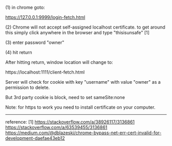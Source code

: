 (1) in chrome goto:

  https://127.0.0.1:9999/login-fetch.html

(2) Chrome will not accept self-assigned localhost certificate.
to get around this simply click anywhere in the browser and
type "thisisunsafe" [1]

(3) enter password "owner"

(4) hit return

After hitting return, window location will change to:

  https://localhost:1111/client-fetch.html

Server will check for cookie with key "username" with value
"owner" as a permission to delete.

But 3rd party cookie is block, need to set sameSite:none

Note: for https to work you need to install certificate on your computer.

-----
reference:
[1]
  https://stackoverflow.com/a/38926117/3136861
  https://stackoverflow.com/a/63539455/3136861
  https://medium.com/@dblazeski/chrome-bypass-net-err-cert-invalid-for-development-daefae43eb12



